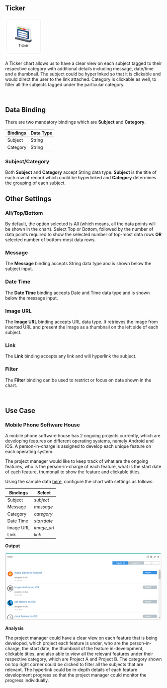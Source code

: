 ## Ticker

![Ticker](./images/ticker/ticker.PNG) 

A Ticker chart allows us to have a clear view on each subject tagged to their respective category with additional details including message, date/time and a thumbnail. The subject could be hyperlinked so that it is clickable and would direct the user to the link attached. Category is clickable as well, to filter all the subjects tagged under the particular category.

<br/>

## Data Binding

There are two mandatory bindings which are **Subject** and **Category**.

|Bindings|Data Type|
|---|---|
|Subject|String|
|Category|String|

### Subject/Category

Both **Subject** and **Category** accept String data type. **Subject** is the title of each row of record which could be hyperlinked and **Category** determines the grouping of each subject.

## Other Settings

### All/Top/Bottom

By default, the option selected is All (which means, all the data points will be shown in the chart). Select Top or Bottom, followed by the 
number of data points required to show the selected number of top-most data rows **OR** selected number of bottom-most data rows.

### Message

The **Message** binding accepts String data type and is shown below the subject input.

### Date Time

The **Date Time** binding accepts Date and Time data type and is shown below the message input.

### Image URL 

The **Image URL** binding accepts URL data type. It retrieves the image from inserted URL and present the image as a thumbnail on the left side of each subject.

### Link

The **Link** binding accepts any link and will hyperlink the subject.

### Filter

The **Filter** binding can be used to restrict or focus on data shown in the chart.

<br/>

## Use Case
### Mobile Phone Software House
A mobile phone software house has 2 ongoing projects currently, which are developing features on different operating systems, namely Android and iOS. A person-in-charge is assigned to develop each unique feature on each operating system. 

The project manager would like to keep track of what are the ongoing features, who is the person-in-charge of each feature, what is the start date of each feature, thumbnail to show the feature and clickable titles.

Using the sample data [here](./sample-data/ticker/ticker.csv), configure the chart with settings as follows:

|Bindings|Select|
|---|---|
|Subject|*subject*|
|Message|*message*|
|Category|*category*|
|Date Time|*startdate*|
|Image URL|*image_url*|
|Link|*link*|

**Output**

![Mobile Phone Software House](./images/ticker/ticker_output.PNG)

**Analysis**

The project manager could have a clear view on each feature that is being developed, which project each feature is under, who are the person-in-charge, the start date, the thumbnail of the feature in-development, clickable titles, and also able to view all the relevant features under their respective category, which are Project A and Project B. The category shown on top right corner could be clicked to filter all the subjects that are relevant. The hyperlink could be in-depth details of each feature development progress so that the project manager could monitor the progress individually.